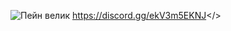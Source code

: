 ![Пейн велик](https://github.com/user-attachments/assets/91c1df92-be1c-4caf-b01b-b5f73687e00e)
<a id="Дискорд">https://discord.gg/ekV3m5EKNJ</>
